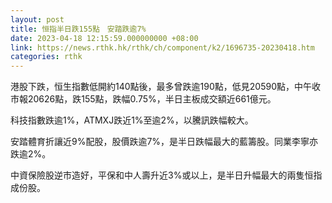 ```yaml
---
layout: post
title: 恒指半日跌155點　安踏跌逾7%
date: 2023-04-18 12:15:59.000000000 +08:00
link: https://news.rthk.hk/rthk/ch/component/k2/1696735-20230418.htm
categories: rthk
---
```


港股下跌，恒生指數低開約140點後，最多曾跌逾190點，低見20590點，中午收市報20626點，跌155點，跌幅0.75%，半日主板成交額近661億元。

科技指數跌逾1%，ATMXJ跌近1%至逾2%，以騰訊跌幅較大。

安踏體育折讓近9%配股，股價跌逾7%，是半日跌幅最大的藍籌股。同業李寧亦跌逾2%。

中資保險股逆市造好，平保和中人壽升近3%或以上，是半日升幅最大的兩隻恒指成份股。
